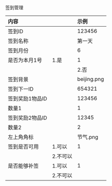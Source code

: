 签到管理

| 内容 |  | 示例 |
| :--- | :--- | :--- |
| 签到ID |  | 123456 |
| 签到名称 |  | 第一天 |
| 签到月份 |  | 6 |
| 是否为本月1号 | 1.是 | 1 |
|  |  | 2.否 |
| 签到背景 |  | beijing.png |
| 签到下一ID |  | 654321 |
| 签到奖励1物品ID |  | 123456 |
| 数量1 |  | 1 |
| 签到奖励2物品ID |  | 12345 |
| 数量2 |  | 2 |
| 左上角角标 |  | 节气.png |
| 签到是否可用 | 1.可以 | 1 |
|  | 2.不可以 |  |
| 是否能够补签 | 1.可以 | 1 |
|  | 2.不可以 |  |



